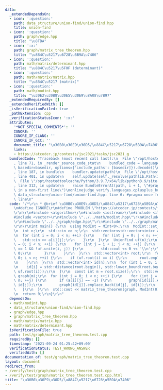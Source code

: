```yaml
---
data:
  _extendedDependsOn:
  - icon: ':question:'
    path: data_structure/union-find/union-find.hpp
    title: union-find
  - icon: ':question:'
    path: graph/edge.hpp
    title: "\u8FBA"
  - icon: ':x:'
    path: graph/matrix_tree_theorem.hpp
    title: "\u884C\u5217\u6728\u5B9A\u7406"
  - icon: ':question:'
    path: math/matrix/determinant.hpp
    title: "\u884C\u5217\u5F0F (determinant)"
  - icon: ':question:'
    path: math/matrix/matrix.hpp
    title: "\u884C\u5217 (matrix)"
  - icon: ':question:'
    path: math/modint.hpp
    title: "\u30E2\u30B8\u30E5\u30E9\u8A08\u7B97"
  _extendedRequiredBy: []
  _extendedVerifiedWith: []
  _isVerificationFailed: true
  _pathExtension: cpp
  _verificationStatusIcon: ':x:'
  attributes:
    '*NOT_SPECIAL_COMMENTS*': ''
    IGNORE: ''
    IGNORE_IF_CLANG: ''
    IGNORE_IF_GCC: ''
    document_title: "\u30B0\u30E9\u30D5/\u884C\u5217\u6728\u5B9A\u7406"
    links:
    - https://atcoder.jp/contests/jsc2021/tasks/jsc2021_g
  bundledCode: "Traceback (most recent call last):\n  File \"/opt/hostedtoolcache/Python/3.9.7/x64/lib/python3.9/site-packages/onlinejudge_verify/documentation/build.py\"\
    , line 71, in _render_source_code_stat\n    bundled_code = language.bundle(stat.path,\
    \ basedir=basedir, options={'include_paths': [basedir]}).decode()\n  File \"/opt/hostedtoolcache/Python/3.9.7/x64/lib/python3.9/site-packages/onlinejudge_verify/languages/cplusplus.py\"\
    , line 187, in bundle\n    bundler.update(path)\n  File \"/opt/hostedtoolcache/Python/3.9.7/x64/lib/python3.9/site-packages/onlinejudge_verify/languages/cplusplus_bundle.py\"\
    , line 401, in update\n    self.update(self._resolve(pathlib.Path(included), included_from=path))\n\
    \  File \"/opt/hostedtoolcache/Python/3.9.7/x64/lib/python3.9/site-packages/onlinejudge_verify/languages/cplusplus_bundle.py\"\
    , line 312, in update\n    raise BundleErrorAt(path, i + 1, \"#pragma once found\
    \ in a non-first line\")\nonlinejudge_verify.languages.cplusplus_bundle.BundleErrorAt:\
    \ data_structure/union-find/union-find.hpp: line 6: #pragma once found in a non-first\
    \ line\n"
  code: "/*\r\n * @brief \u30B0\u30E9\u30D5/\u884C\u5217\u6728\u5B9A\u7406\r\n */\r\
    \n#define IGNORE\r\n#define PROBLEM \"https://atcoder.jp/contests/jsc2021/tasks/jsc2021_g\"\
    \r\n\r\n#include <algorithm>\r\n#include <iostream>\r\n#include <iterator>\r\n\
    #include <vector>\r\n#include \"../../math/modint.hpp\"\r\n#include \"../../data_structure/union-find/union-find.hpp\"\
    \r\n#include \"../../graph/edge.hpp\"\r\n#include \"../../graph/matrix_tree_theorem.hpp\"\
    \r\n\r\nint main() {\r\n  using ModInt = MInt<0>;\r\n  ModInt::set_mod(1000000007);\r\
    \n  int n;\r\n  std::cin >> n;\r\n  std::vector<std::vector<int>> a(n, std::vector<int>(n));\r\
    \n  for (int i = 0; i < n; ++i) {\r\n    for (int j = 0; j < n; ++j) {\r\n   \
    \   std::cin >> a[i][j];\r\n    }\r\n  }\r\n  UnionFind uf(n);\r\n  for (int i\
    \ = 0; i < n; ++i) {\r\n    for (int j = i + 1; j < n; ++j) {\r\n      if (a[i][j]\
    \ == 1 && !uf.unite(i, j)) {\r\n        std::cout << 0 << '\\n';\r\n        return\
    \ 0;\r\n      }\r\n    }\r\n  }\r\n  std::vector<int> root;\r\n  for (int i =\
    \ 0; i < n; ++i) {\r\n    if (uf.root(i) == i) {\r\n      root.emplace_back(i);\r\
    \n    }\r\n  }\r\n  std::vector<int> id(n);\r\n  for (int i = 0; i < n; ++i) {\r\
    \n    id[i] = std::distance(root.begin(), std::lower_bound(root.begin(), root.end(),\
    \ uf.root(i)));\r\n  }\r\n  const int m = root.size();\r\n  std::vector<std::vector<Edge<bool>>>\
    \ graph(m);\r\n  for (int i = 0; i < n; ++i) {\r\n    for (int j = i + 1; j <\
    \ n; ++j) {\r\n      if (a[i][j] == -1) {\r\n        graph[id[i]].emplace_back(id[i],\
    \ id[j]);\r\n        graph[id[j]].emplace_back(id[j], id[i]);\r\n      }\r\n \
    \   }\r\n  }\r\n  std::cout << matrix_tree_theorem(graph, ModInt(0)) << '\\n';\r\
    \n  return 0;\r\n}\r\n"
  dependsOn:
  - math/modint.hpp
  - data_structure/union-find/union-find.hpp
  - graph/edge.hpp
  - graph/matrix_tree_theorem.hpp
  - math/matrix/matrix.hpp
  - math/matrix/determinant.hpp
  isVerificationFile: true
  path: test/graph/matrix_tree_theorem.test.cpp
  requiredBy: []
  timestamp: '2021-09-24 01:25:42+09:00'
  verificationStatus: TEST_WRONG_ANSWER
  verifiedWith: []
documentation_of: test/graph/matrix_tree_theorem.test.cpp
layout: document
redirect_from:
- /verify/test/graph/matrix_tree_theorem.test.cpp
- /verify/test/graph/matrix_tree_theorem.test.cpp.html
title: "\u30B0\u30E9\u30D5/\u884C\u5217\u6728\u5B9A\u7406"
---
```

